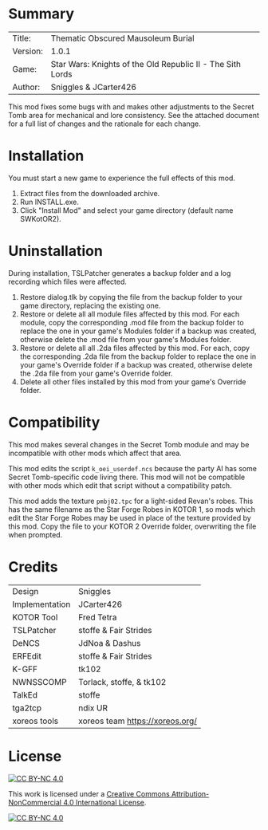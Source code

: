 # Summary

|||
| -------- | -----------------------------------------------------------|
| Title:   | Thematic Obscured Mausoleum Burial                         |
| Version: | 1.0.1                                                      |
| Game:    | Star Wars: Knights of the Old Republic II - The Sith Lords |
| Author:  | Sniggles & JCarter426                                      |

This mod fixes some bugs with and makes other adjustments to the Secret Tomb area for mechanical and lore consistency. See the attached document for a full list of changes and the rationale for each change.


# Installation

You must start a new game to experience the full effects of this mod.

1. Extract files from the downloaded archive.
2. Run INSTALL.exe.
3. Click "Install Mod" and select your game directory (default name SWKotOR2).


# Uninstallation

During installation, TSLPatcher generates a backup folder and a log recording which files were affected.

1. Restore dialog.tlk by copying the file from the backup folder to your game directory, replacing the existing one.
2. Restore or delete all all module files affected by this mod. For each module, copy the corresponding .mod file from the backup folder to replace the one in your game's Modules folder if a backup was created, otherwise delete the .mod file from your game's Modules folder.
3. Restore or delete all all .2da files affected by this mod. For each, copy the corresponding .2da file from the backup folder to replace the one in your game's Override folder if a backup was created, otherwise delete the .2da file from your game's Override folder.
4. Delete all other files installed by this mod from your game's Override folder.


# Compatibility

This mod makes several changes in the Secret Tomb module and may be incompatible with other mods which affect that area.

This mod edits the script `k_oei_userdef.ncs` because the party AI has some Secret Tomb-specific code living there. This mod will not be compatible with other mods which edit that script without a compatibility patch.

This mod adds the texture `pmbj02.tpc` for a light-sided Revan's robes. This has the same filename as the Star Forge Robes in KOTOR 1, so mods which edit the Star Forge Robes may be used in place of the texture provided by this mod. Copy the file to your KOTOR 2 Override folder, overwriting the file when prompted.


# Credits

|||
| -------------- | ------------------------------- |
| Design         | Sniggles                        |
| Implementation | JCarter426                      |
| KOTOR Tool     | Fred Tetra                      |
| TSLPatcher     | stoffe & Fair Strides           |
| DeNCS          | JdNoa & Dashus                  |
| ERFEdit        | stoffe & Fair Strides           |
| K-GFF          | tk102                           |
| NWNSSCOMP      | Torlack, stoffe, & tk102        |
| TalkEd         | stoffe                          |
| tga2tcp        | ndix UR                         |
| xoreos tools   | xoreos team https://xoreos.org/ |


# License

[![CC BY-NC 4.0][cc-by-nc-shield]][cc-by-nc]

This work is licensed under a [Creative Commons Attribution-NonCommercial 4.0 International License][cc-by-nc].

[![CC BY-NC 4.0][cc-by-nc-image]][cc-by-nc]

[cc-by-nc]: https://creativecommons.org/licenses/by-nc/4.0/
[cc-by-nc-image]: https://licensebuttons.net/l/by-nc/4.0/88x31.png
[cc-by-nc-shield]: https://img.shields.io/badge/License-CC%20BY--NC%204.0-lightgrey.svg
